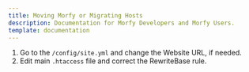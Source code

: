 ```yaml
---
title: Moving Morfy or Migrating Hosts
description: Documentation for Morfy Developers and Morfy Users.
template: documentation
---
```



1. Go to the `/config/site.yml` and change the Website URL, if needed.  
2. Edit main `.htaccess` file and correct the RewriteBase rule.  

